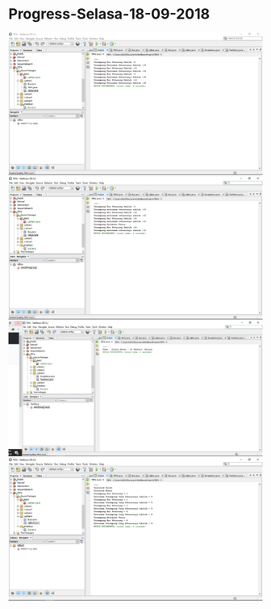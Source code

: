 # Progress-Selasa-18-09-2018
![alt text](https://github.com/frankywahyu/Progress-Selasa-18-09-2018/blob/master/UjiBus%20latihan%201.JPG)
![alt text](https://github.com/frankywahyu/Progress-Selasa-18-09-2018/blob/master/UjiBus%20Latihan%202.JPG)
![alt text](https://github.com/frankywahyu/Progress-Selasa-18-09-2018/blob/master/TestSiswa%20Latihan%203.JPG)
![alt text](https://github.com/frankywahyu/Progress-Selasa-18-09-2018/blob/master/UjiBus%20Latihan%204.JPG)
